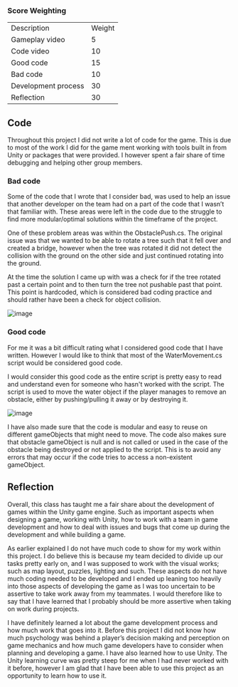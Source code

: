 ### Score Weighting


<table>
  <tr>
   <td>Description
   </td>
   <td>Weight
   </td>
  </tr>
  <tr>
   <td>Gameplay video
   </td>
   <td>5
   </td>
  </tr>
  <tr>
   <td>Code video
   </td>
   <td>10
   </td>
  </tr>
  <tr>
   <td>Good code
   </td>
   <td>15
   </td>
  </tr>
  <tr>
   <td>Bad code
   </td>
   <td>10
   </td>
  </tr>
  <tr>
   <td>Development process
   </td>
   <td>30
   </td>
  </tr>
  <tr>
   <td>Reflection
   </td>
   <td>30
   </td>
  </tr>
</table>



## Code

Throughout this project I did not write a lot of code for the game. This is due to most of the work I did for the game ment working with tools built in from Unity or packages that were provided. I however spent a fair share of time debugging and helping other group members.   


### Bad code

Some of the code that I wrote that I consider bad, was used to help an issue that another developer on the team had on a part of the code that I wasn’t that familiar with. These areas were left in the code due to the struggle to find more modular/optimal solutions within the timeframe of the project.

One of these problem areas was within the ObstaclePush.cs. The original issue was that we wanted to be able to rotate a tree such that it fell over and created a bridge, however when the tree was rotated it did not detect the collision with the ground on the other side and just continued rotating into the ground. 

At the time the solution I came up with was a check for if the tree rotated past a certain point and to then turn the tree not pushable past that point. This point is hardcoded, which is considered bad coding practice and should rather have been a check for object collision. 

![image](./Images/ObstaclePush_rotation.png)



### Good code

For me it was a bit difficult rating what I considered good code that I have written. However I would like to think that most of the WaterMovement.cs script would be considered good code.

I would consider this good code as the entire script is pretty easy to read and understand even for someone who hasn't worked with the script. The script is used to move the water object if the player manages to remove an obstacle, either by pushing/pulling it away or by destroying it.

![image](./Images/WaterMovement_script.png)

I have also made sure that the code is modular and easy to reuse on different gameObjects that might need to move. The code also makes sure that obstacle gameObject is null and is not called or used in the case of the obstacle being destroyed or not applied to the script. This is to avoid any errors that may occur if the code tries to access a non-existent gameObject. 


## Reflection

Overall, this class has taught me a fair share about the development of games within the Unity game engine. Such as important aspects when designing a game, working with Unity, how to work with a team in game development and how to deal with issues and bugs that come up during the development and while building a game. 

As earlier explained I do not have much code to show for my work within this project. I do believe this is because my team decided to divide up our tasks pretty early on, and I was supposed to work with the visual works; such as map layout, puzzles, lighting and such. These aspects do not have much coding needed to be developed and I ended up leaning too heavily into those aspects of developing the game as I was too uncertain to be assertive to take work away from my teammates. I would therefore like to say that I have learned that I probably should be more assertive when taking on work during projects.

I have definitely learned a lot about the game development process and how much work that goes into it. Before this project I did not know how much psychology was behind a player’s decision making and perception on game mechanics and how much game developers have to consider when planning and developing a game. I have also learned how to use Unity. The Unity learning curve was pretty steep for me when I had never worked with it before, however I am glad that I have been able to use this project as an opportunity to learn how to use it. 
